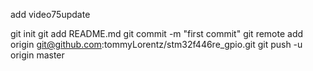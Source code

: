 add video75update

git init
git add README.md
git commit -m "first commit"
git remote add origin git@github.com:tommyLorentz/stm32f446re_gpio.git
git push -u origin master